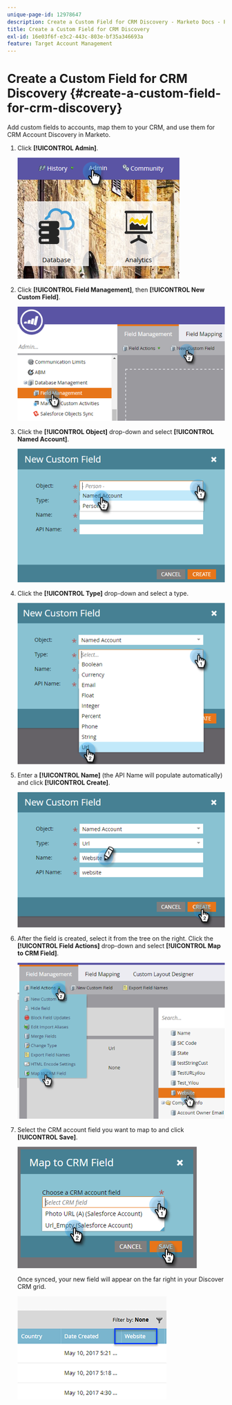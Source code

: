 ```yaml
---
unique-page-id: 12978647
description: Create a Custom Field for CRM Discovery - Marketo Docs - Product Documentation
title: Create a Custom Field for CRM Discovery
exl-id: 16e03f6f-e3c2-443c-803e-bf35a346693a
feature: Target Account Management
---
```

# Create a Custom Field for CRM Discovery {#create-a-custom-field-for-crm-discovery}

Add custom fields to accounts, map them to your CRM, and use them for CRM Account Discovery in Marketo.

1. Click **[!UICONTROL Admin]**.

   ![](assets/admin.png)

1. Click **[!UICONTROL Field Management]**, then **[!UICONTROL New Custom Field]**.

   ![](assets/two-4.png)

1. Click the **[!UICONTROL Object]** drop-down and select **[!UICONTROL Named Account]**.

   ![](assets/three-3.png)

1. Click the **[!UICONTROL Type]** drop-down and select a type.

   ![](assets/four-3.png)

1. Enter a **[!UICONTROL Name]** (the API Name will populate automatically) and click **[!UICONTROL Create]**.

   ![](assets/five-3.png)

1. After the field is created, select it from the tree on the right. Click the **[!UICONTROL Field Actions]** drop-down and select **[!UICONTROL Map to CRM Field]**.

   ![](assets/six-2.png)

1. Select the CRM account field you want to map to and click **[!UICONTROL Save]**.

   ![](assets/seven-1.png)

   Once synced, your new field will appear on the far right in your Discover CRM grid.

   ![](assets/eight.png)
